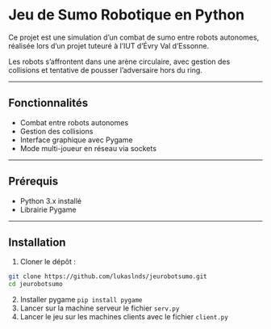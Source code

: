 # Jeu de Sumo Robotique en Python

Ce projet est une simulation d’un combat de sumo entre robots autonomes, réalisée lors d’un projet tuteuré à l’IUT d’Évry Val d’Essonne.

Les robots s’affrontent dans une arène circulaire, avec gestion des collisions et tentative de pousser l’adversaire hors du ring.

---

## Fonctionnalités

- Combat entre robots autonomes  
- Gestion des collisions  
- Interface graphique avec Pygame  
- Mode multi-joueur en réseau via sockets  

---

## Prérequis

- Python 3.x installé  
- Librairie Pygame  

---

## Installation

1. Cloner le dépôt :

```bash
git clone https://github.com/lukaslnds/jeurobotsumo.git
cd jeurobotsumo

```
2. Installer pygame
```pip install pygame```
3. Lancer sur la machine serveur le fichier ```serv.py```
4. Lancer le jeu sur les machines clients avec le fichier ```client.py```
